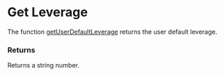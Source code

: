 Get Leverage
===

The function [getUserDefaultLeverage](https://github.com/fireflyprotocol/firefly-client/blob/c2d967b405425ab4a2b6a3a18cb5224c11ba059f/src/fireflyClient.ts#L535) returns the user default leverage.

### Returns
Returns a string number.